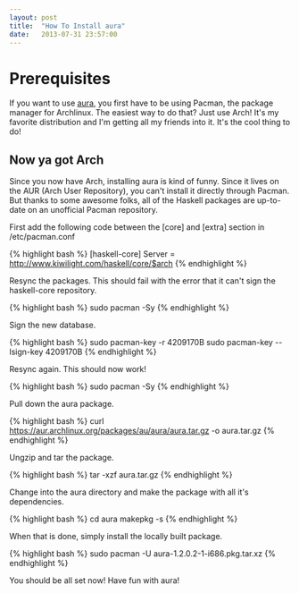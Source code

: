 ```yaml
---
layout: post
title:  "How To Install aura"
date:   2013-07-31 23:57:00
---
```


# Prerequisites

If you want to use [aura](https://www.github.com/fosskers/aura), you first have to be using Pacman, the package manager for Archlinux. The easiest way to do that? Just use Arch!  It's my favorite distribution and I'm getting all my friends into it. It's the cool thing to do!

## Now ya got Arch

Since you now have Arch, installing aura is kind of funny.  Since it lives on the AUR (Arch User Repository), you can't install it directly through Pacman.  But thanks to some awesome folks, all of the Haskell packages are up-to-date on an unofficial Pacman repository.

First add the following code between the [core] and [extra] section in /etc/pacman.conf

{% highlight bash %}
[haskell-core]
Server = http://www.kiwilight.com/haskell/core/$arch
{% endhighlight %}

Resync the packages.  This should fail with the error that it can't sign the haskell-core repository.

{% highlight bash %}
sudo pacman -Sy
{% endhighlight %}

Sign the new database.

{% highlight bash %}
sudo pacman-key -r 4209170B
sudo pacman-key --lsign-key 4209170B
{% endhighlight %}

Resync again.  This should now work!

{% highlight bash %}
sudo pacman -Sy
{% endhighlight %}

Pull down the aura package.

{% highlight bash %}
curl https://aur.archlinux.org/packages/au/aura/aura.tar.gz -o aura.tar.gz
{% endhighlight %}

Ungzip and tar the package.

{% highlight bash %}
tar -xzf aura.tar.gz
{% endhighlight %}

Change into the aura directory and make the package with all it's dependencies.

{% highlight bash %}
cd aura
makepkg -s
{% endhighlight %}

When that is done, simply install the locally built package.

{% highlight bash %}
sudo pacman -U aura-1.2.0.2-1-i686.pkg.tar.xz
{% endhighlight %}

You should be all set now!  Have fun with aura!
